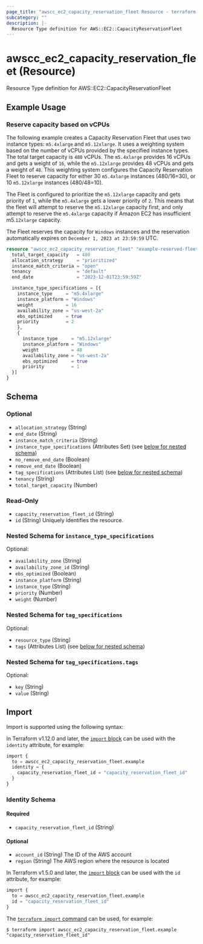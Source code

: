 ```yaml
---
page_title: "awscc_ec2_capacity_reservation_fleet Resource - terraform-provider-awscc"
subcategory: ""
description: |-
  Resource Type definition for AWS::EC2::CapacityReservationFleet
---
```


# awscc_ec2_capacity_reservation_fleet (Resource)

Resource Type definition for AWS::EC2::CapacityReservationFleet

## Example Usage

### Reserve capacity based on vCPUs
The following example creates a Capacity Reservation Fleet that uses two instance types: `m5.4xlarge` and `m5.12xlarge`. 
It uses a weighting system based on the number of vCPUs provided by the specified instance types. The total target capacity is `480` vCPUs. The `m5.4xlarge` provides 16 vCPUs and gets a weight of `16`, while the `m5.12xlarge` provides 48 vCPUs and gets a weight of `48`. This weighting system configures the Capacity Reservation Fleet to reserve capacity for either 30 `m5.4xlarge` instances (480/16=30), or 10 `m5.12xlarge` instances (480/48=10). 

The Fleet is configured to prioritize the `m5.12xlarge` capacity and gets priority of `1`, while the `m5.4xlarge` gets a lower priority of `2`. This means that the fleet will attempt to reserve the `m5.12xlarge` capacity first, and only attempt to reserve the `m5.4xlarge` capacity if Amazon EC2 has insufficient m5.`12xlarge` capacity. 

The Fleet reserves the capacity for `Windows` instances and the reservation automatically expires on `December 1, 2023 at 23:59:59` UTC.
```terraform
resource "awscc_ec2_capacity_reservation_fleet" "example-reserved-fleet" {
  total_target_capacity   = 480
  allocation_strategy     = "prioritized"
  instance_match_criteria = "open"
  tenancy                 = "default"
  end_date                = "2023-12-01T23:59:59Z"

  instance_type_specifications = [{
    instance_type     = "m5.4xlarge"
    instance_platform = "Windows"
    weight            = 16
    availability_zone = "us-west-2a"
    ebs_optimized     = true
    priority          = 2
    },
    {
      instance_type     = "m5.12xlarge"
      instance_platform = "Windows"
      weight            = 48
      availability_zone = "us-west-2a"
      ebs_optimized     = true
      priority          = 1
  }]
}
```


<!-- schema generated by tfplugindocs -->
## Schema

### Optional

- `allocation_strategy` (String)
- `end_date` (String)
- `instance_match_criteria` (String)
- `instance_type_specifications` (Attributes Set) (see [below for nested schema](#nestedatt--instance_type_specifications))
- `no_remove_end_date` (Boolean)
- `remove_end_date` (Boolean)
- `tag_specifications` (Attributes List) (see [below for nested schema](#nestedatt--tag_specifications))
- `tenancy` (String)
- `total_target_capacity` (Number)

### Read-Only

- `capacity_reservation_fleet_id` (String)
- `id` (String) Uniquely identifies the resource.

<a id="nestedatt--instance_type_specifications"></a>
### Nested Schema for `instance_type_specifications`

Optional:

- `availability_zone` (String)
- `availability_zone_id` (String)
- `ebs_optimized` (Boolean)
- `instance_platform` (String)
- `instance_type` (String)
- `priority` (Number)
- `weight` (Number)


<a id="nestedatt--tag_specifications"></a>
### Nested Schema for `tag_specifications`

Optional:

- `resource_type` (String)
- `tags` (Attributes List) (see [below for nested schema](#nestedatt--tag_specifications--tags))

<a id="nestedatt--tag_specifications--tags"></a>
### Nested Schema for `tag_specifications.tags`

Optional:

- `key` (String)
- `value` (String)

## Import

Import is supported using the following syntax:

In Terraform v1.12.0 and later, the [`import` block](https://developer.hashicorp.com/terraform/language/import) can be used with the `identity` attribute, for example:

```terraform
import {
  to = awscc_ec2_capacity_reservation_fleet.example
  identity = {
    capacity_reservation_fleet_id = "capacity_reservation_fleet_id"
  }
}
```

<!-- schema generated by tfplugindocs -->
### Identity Schema

#### Required

- `capacity_reservation_fleet_id` (String)

#### Optional

- `account_id` (String) The ID of the AWS account
- `region` (String) The AWS region where the resource is located

In Terraform v1.5.0 and later, the [`import` block](https://developer.hashicorp.com/terraform/language/import) can be used with the `id` attribute, for example:

```terraform
import {
  to = awscc_ec2_capacity_reservation_fleet.example
  id = "capacity_reservation_fleet_id"
}
```

The [`terraform import` command](https://developer.hashicorp.com/terraform/cli/commands/import) can be used, for example:

```shell
$ terraform import awscc_ec2_capacity_reservation_fleet.example "capacity_reservation_fleet_id"
```